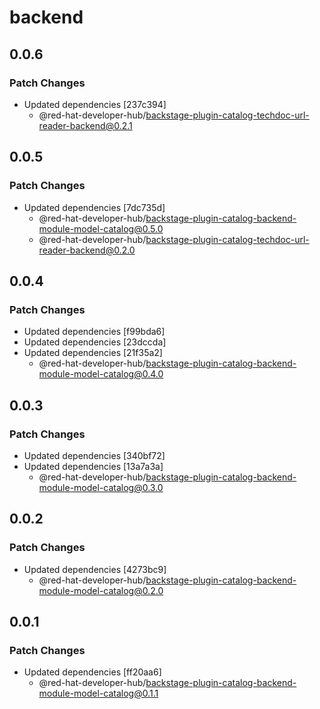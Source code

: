 # backend

## 0.0.6

### Patch Changes

- Updated dependencies [237c394]
  - @red-hat-developer-hub/backstage-plugin-catalog-techdoc-url-reader-backend@0.2.1

## 0.0.5

### Patch Changes

- Updated dependencies [7dc735d]
  - @red-hat-developer-hub/backstage-plugin-catalog-backend-module-model-catalog@0.5.0
  - @red-hat-developer-hub/backstage-plugin-catalog-techdoc-url-reader-backend@0.2.0

## 0.0.4

### Patch Changes

- Updated dependencies [f99bda6]
- Updated dependencies [23dccda]
- Updated dependencies [21f35a2]
  - @red-hat-developer-hub/backstage-plugin-catalog-backend-module-model-catalog@0.4.0

## 0.0.3

### Patch Changes

- Updated dependencies [340bf72]
- Updated dependencies [13a7a3a]
  - @red-hat-developer-hub/backstage-plugin-catalog-backend-module-model-catalog@0.3.0

## 0.0.2

### Patch Changes

- Updated dependencies [4273bc9]
  - @red-hat-developer-hub/backstage-plugin-catalog-backend-module-model-catalog@0.2.0

## 0.0.1

### Patch Changes

- Updated dependencies [ff20aa6]
  - @red-hat-developer-hub/backstage-plugin-catalog-backend-module-model-catalog@0.1.1
